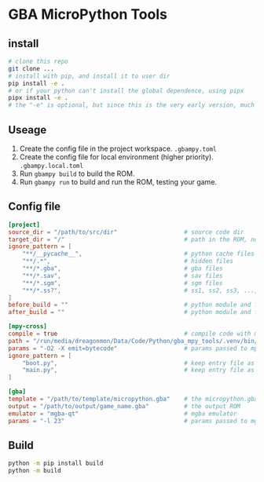 # GBA MicroPython Tools

## install

```bash
# clone this repo
git clone ...
# install with pip, and install it to user dir
pip install -e .
# or if your python can't install the global dependence, using pipx
pipx install -e .
# the "-e" is optional, but since this is the very early version, much more development is needed, "-e" helps a lot.
```

## Useage
1. Create the config file in the project workspace. `.gbampy.toml`
2. Create the config file for local environment (higher priority). `.gbampy.local.toml`
3. Run `gbampy build` to build the ROM.
4. Run `gbampy run` to build and run the ROM, testing your game.

## Config file
```toml
[project]
source_dir = "/path/to/src/dir"                   # source code dir
target_dir = "/"                                  # path in the ROM, normally "/"
ignore_pattern = [
    "**/__pycache__",                             # python cache files
    "**/.*",                                      # hidden files
    "**/*.gba",                                   # gba files
    "**/*.sav",                                   # sav files
    "**/*.sgm",                                   # sgm files
    "**/*.ss?",                                   # ss1, ss2, ss3, ..., ss9 files
]
before_build = ""                                 # python module and function to be execute before build, "build.script.module:func_name"
after_build = ""                                  # python module and function to be execute after build, "build.script.module:func_name"

[mpy-cross]
compile = true                                    # compile code with mpy-cross
path = "/run/media/dreagonmon/Data/Code/Python/gba_mpy_tools/.venv/bin/mpy-cross"
params = "-O2 -X emit=bytecode"                   # params passed to mpy-cross
ignore_pattern = [
    "boot.py",                                    # keep entry file as .py
    "main.py",                                    # keep entry file as .py
]

[gba]
template = "/path/to/template/micropython.gba"    # the micropython.gba template ROM
output = "/path/to/output/game_name.gba"          # the output ROM
emulator = "mgba-qt"                              # mgba emulator
params = "-l 23"                                  # params passed to mgba
```

## Build
```bash
python -m pip install build
python -m build
```

